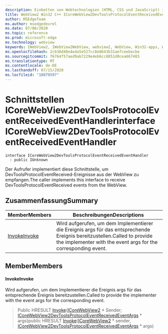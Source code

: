 ```yaml
---
description: Einbetten von Webtechnologien (HTML, CSS und JavaScript) in ihre systemeigenen Anwendungen mit dem Microsoft Edge WebView2-Steuerelement
title: WebView2 Win32 C++ ICoreWebView2DevToolsProtocolEventReceivedEventHandler
author: MSEdgeTeam
ms.author: msedgedevrel
ms.date: 07/08/2020
ms.topic: reference
ms.prod: microsoft-edge
ms.technology: webview
keywords: IWebView2, IWebView2WebView, webview2, WebView, Win32-apps, Win32, Edge, ICoreWebView2, ICoreWebView2Controller, Browser-Steuerelement, Edge-HTML, ICoreWebView2DevToolsProtocolEventReceivedEventHandler
ms.openlocfilehash: 2cb38d40e4e4a5e527cc8e8643b31ae7ceebecbe
ms.sourcegitcommit: f6764f57aed9ab7229e4eb6cc8851d0cea667403
ms.translationtype: MT
ms.contentlocale: de-DE
ms.lasthandoff: 07/15/2020
ms.locfileid: "10879597"
---
```

# <span data-ttu-id="f7832-104">Schnittstellen ICoreWebView2DevToolsProtocolEventReceivedEventHandler</span><span class="sxs-lookup"><span data-stu-id="f7832-104">interface ICoreWebView2DevToolsProtocolEventReceivedEventHandler</span></span> 

```
interface ICoreWebView2DevToolsProtocolEventReceivedEventHandler
  : public IUnknown
```

<span data-ttu-id="f7832-105">Der Aufrufer implementiert diese Schnittstelle, um DevToolsProtocolEventReceived-Ereignisse aus der WebView zu empfangen.</span><span class="sxs-lookup"><span data-stu-id="f7832-105">The caller implements this interface to receive DevToolsProtocolEventReceived events from the WebView.</span></span>

## <span data-ttu-id="f7832-106">Zusammenfassung</span><span class="sxs-lookup"><span data-stu-id="f7832-106">Summary</span></span>

 <span data-ttu-id="f7832-107">Member</span><span class="sxs-lookup"><span data-stu-id="f7832-107">Members</span></span>                        | <span data-ttu-id="f7832-108">Beschreibungen</span><span class="sxs-lookup"><span data-stu-id="f7832-108">Descriptions</span></span>
--------------------------------|---------------------------------------------
[<span data-ttu-id="f7832-109">Invoke</span><span class="sxs-lookup"><span data-stu-id="f7832-109">Invoke</span></span>](#invoke) | <span data-ttu-id="f7832-110">Wird aufgerufen, um dem Implementierer die Ereignis args für das entsprechende Ereignis bereitzustellen.</span><span class="sxs-lookup"><span data-stu-id="f7832-110">Called to provide the implementer with the event args for the corresponding event.</span></span>

## <span data-ttu-id="f7832-111">Member</span><span class="sxs-lookup"><span data-stu-id="f7832-111">Members</span></span>

#### <span data-ttu-id="f7832-112">Invoke</span><span class="sxs-lookup"><span data-stu-id="f7832-112">Invoke</span></span> 

<span data-ttu-id="f7832-113">Wird aufgerufen, um dem Implementierer die Ereignis args für das entsprechende Ereignis bereitzustellen.</span><span class="sxs-lookup"><span data-stu-id="f7832-113">Called to provide the implementer with the event args for the corresponding event.</span></span>

> <span data-ttu-id="f7832-114">Public HRESULT [Invoke](#invoke)([ICoreWebView2](icorewebview2.md) \* Sender; [ICoreWebView2DevToolsProtocolEventReceivedEventArgs](icorewebview2devtoolsprotocoleventreceivedeventargs.md) \* args)</span><span class="sxs-lookup"><span data-stu-id="f7832-114">public HRESULT [Invoke](#invoke)([ICoreWebView2](icorewebview2.md) \* sender, [ICoreWebView2DevToolsProtocolEventReceivedEventArgs](icorewebview2devtoolsprotocoleventreceivedeventargs.md) \* args)</span></span>

